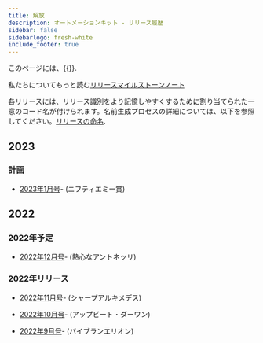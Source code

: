 ```yaml
---
title: 解放
description: オートメーションキット - リリース履歴
sidebar: false
sidebarlogo: fresh-white
include_footer: true
---
```

このページには、{{<product-name>}}.

私たちについてもっと読む[リリースマイルストーンノート](/ja/releases/milestones)

各リリースには、リリース識別をより記憶しやすくするために割り当てられた一意のコード名が付けられます。名前生成プロセスの詳細については、以下を参照してください。[リリースの命名](/ja/releases/naming).

## 2023

### 計画

- [2023年1月号](/ja/releases/january-2023)- (ニフティエミー賞)

## 2022

### 2022年予定

- [2022年12月号](/ja/releases/december-2022)- (熱心なアントネッリ)

### 2022年リリース

- [2022年11月号](/ja/releases/november-2022)- (シャープアルキメデス)

- [2022年10月号](/ja/releases/october-2022)- (アップビート・ダーワン)

- [2022年9月号](/ja/releases/september-2022)- (バイブランエリオン)
